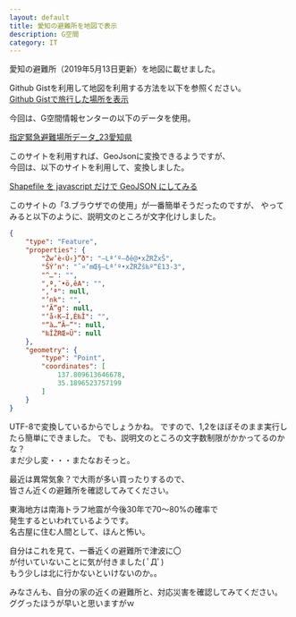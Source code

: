 ```yaml
---
layout: default
title: 愛知の避難所を地図で表示
description: G空間
category: IT
---
```


愛知の避難所（2019年5月13日更新）を地図に載せました。

Github Gistを利用して地図を利用する方法を以下を参照ください。    
[Github Gistで旅行した場所を表示](/github/set/travel.html)

<script src="https://gist.github.com/mtaketani113/774f13a319d0fd9766a786e241482869.js"></script>

今回は、G空間情報センターの以下のデータを使用。

[指定緊急避難場所データ_23愛知県](https://www.geospatial.jp/ckan/dataset/hinanbasho/resource/8c2ba5d8-e32c-4c2d-91f9-f63c9688a7ea)

このサイトを利用すれば、GeoJsonに変換できるようですが、  
今回は、以下のサイトを利用して、変換しました。

[Shapefile を javascript だけで GeoJSON にしてみる](https://qiita.com/frogcat/items/b3235c06d64cee01fa47)

このサイトの「3.ブラウザでの使用」が一番簡単そうだったのですが、
やってみると以下のように、説明文のところが文字化けしました。

```json
{
    "type": "Feature",
    "properties": {
        "Žw’è‹Ù‹}”ð": "–Lª‘º–ðê@•xŽRŽxŠ",
        "ŠÝ’n": "ˆ¤’mŒ§–Lª‘º•xŽRŽš‰º“È13-3",
        "^…": "",
        "‚ª‚¯•ö‚êA": "",
        "‚’ª": null,
        "’nk": "",
        "’Ã”g": null,
        "‘å‹K–Í‚È‰Î": "",
        "“à…”Ã—”": null,
        "‰ÎŽRŒ»Û": null
    },
    "geometry": {
        "type": "Point",
        "coordinates": [
            137.809613646678,
            35.1896523757199
        ]
    }
}
```

UTF-8で変換しているからでしょうかね。
ですので、1,2をほぼそのまま実行したら簡単にできました。
でも、説明文のところの文字数制限がかかってるのかな？  
まだ少し変・・・またなおそっと。

最近は異常気象？で大雨が多い買ったりするので、  
皆さん近くの避難所を確認してみてください。  

東海地方は南海トラフ地震が今後30年で70～80%の確率で  
発生するといわれているようです。  
名古屋に住む人間として、ほんと怖い。  

自分はこれを見て、一番近くの避難所で津波に〇  
が付いていないことに気が付きました( ﾟДﾟ)  
もう少しは北に行かないといけないのか。。  

みなさんも、自分の家の近くの避難所と、対応災害を確認してみてください。
ググったほうが早いと思いますがｗ
